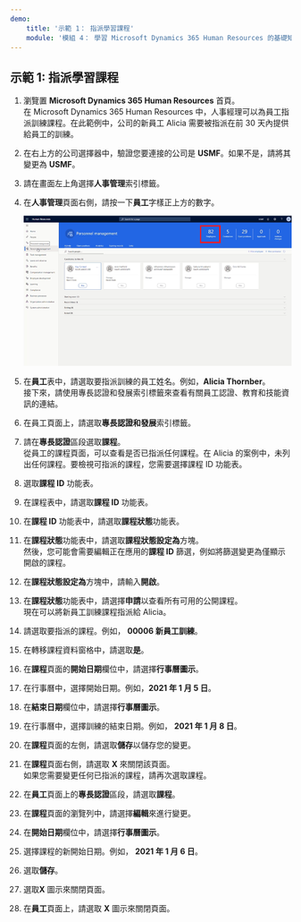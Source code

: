 ```yaml
---
demo:
    title: '示範 1： 指派學習課程'
    module: '模組 4： 學習 Microsoft Dynamics 365 Human Resources 的基礎知識'
---
```


## 示範 1: 指派學習課程

1. 瀏覽置 **Microsoft Dynamics 365 Human Resources** 首頁。  
    在 Microsoft Dynamics 365 Human Resources 中，人事經理可以為員工指派訓練課程。在此範例中，公司的新員工 Alicia 需要被指派在前 30 天內提供給員工的訓練。

1. 在右上方的公司選擇器中，驗證您要連接的公司是 **USMF**。如果不是，請將其變更為 **USMF**。

1. 請在畫面左上角選擇**人事管理**索引標籤。

1. 在**人事管理**頁面右側，請按一下**員工**字樣正上方的數字。

    ![人事管理頁面的螢幕擷取畫面，醒目提示了員工編號。](./media/assigning_learning_courses_1_employee.png)

1. 在**員工**表中，請選取要指派訓練的員工姓名。例如，**Alicia Thornber**。  
    接下來，請使用專長認證和發展索引標籤來查看有關員工認證、教育和技能資訊的連結。

1. 在員工頁面上，請選取**專長認證和發展**索引標籤。

1. 請在**專長認證**區段選取**課程**。  
    從員工的課程頁面，可以查看是否已指派任何課程。在 Alicia 的案例中，未列出任何課程。要檢視可指派的課程，您需要選擇課程 ID 功能表。

1. 選取**課程 ID** 功能表。

1. 在課程表中，請選取**課程 ID** 功能表。

1. 在**課程 ID** 功能表中，請選取**課程狀態**功能表。

1. 在**課程狀態**功能表中，請選取**課程狀態設定為**方塊。  
    然後，您可能會需要編輯正在應用的**課程 ID** 篩選，例如將篩選變更為僅顯示開啟的課程。

1. 在**課程狀態設定為**方塊中，請輸入**開啟**。

1. 在**課程狀態**功能表中，請選擇**申請**以查看所有可用的公開課程。  
    現在可以將新員工訓練課程指派給 Alicia。

1. 請選取要指派的課程。例如， **00006 新員工訓練**。

1. 在轉移課程資料窗格中，請選取**是**。

1. 在**課程**頁面的**開始日期**欄位中，請選擇**行事曆圖示**。

1. 在行事曆中，選擇開始日期。例如，**2021 年 1 月 5 日**。

1. 在**結束日期**欄位中，請選擇**行事曆圖示**。

1. 在行事曆中，選擇訓練的結束日期。例如， **2021 年 1 月 8 日**。

1. 在**課程**頁面的左側，請選取**儲存**以儲存您的變更。

1. 在**課程**頁面右側，請選取 **X** 來關閉該頁面。  
    如果您需要變更任何已指派的課程，請再次選取課程。

1. 在**員工**頁面上的**專長認證**區段，請選取**課程**。

1. 在**課程**頁面的瀏覽列中，請選擇**編輯**來進行變更。

1. 在**開始日期**欄位中，請選擇**行事曆圖示**。

1. 選擇課程的新開始日期。例如， **2021 年 1 月 6 日**。

1. 選取**儲存**。

1. 選取**X** 圖示來關閉頁面。

1. 在**員工**頁面上，請選取 **X** 圖示來關閉頁面。
